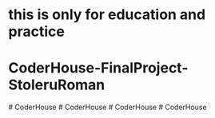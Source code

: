 # this is only for education and practice

# CoderHouse-FinalProject-StoleruRoman
#   C o d e r H o u s e  
 #   C o d e r H o u s e  
 #   C o d e r H o u s e  
 #   C o d e r H o u s e  
 